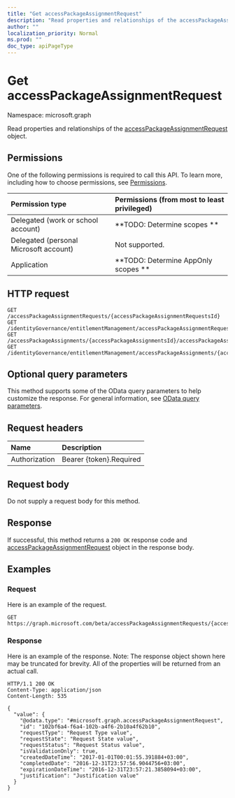 ```yaml
---
title: "Get accessPackageAssignmentRequest"
description: "Read properties and relationships of the accessPackageAssignmentRequest object."
author: ""
localization_priority: Normal
ms.prod: ""
doc_type: apiPageType
---
```


# Get accessPackageAssignmentRequest

Namespace: microsoft.graph

Read properties and relationships of the [accessPackageAssignmentRequest](../resources/accesspackageassignmentrequest.md) object.

## Permissions
One of the following permissions is required to call this API. To learn more, including how to choose permissions, see [Permissions](/concepts/permissions-reference.md).

|Permission type|Permissions (from most to least privileged)|
|:---|:---|
|Delegated (work or school account)|**TODO: Determine scopes **|
|Delegated (personal Microsoft account)|Not supported.|
|Application|**TODO: Determine AppOnly scopes **|

## HTTP request
<!-- {
  "blockType": "ignored"
}
-->
``` http
GET /accessPackageAssignmentRequests/{accessPackageAssignmentRequestsId}
GET /identityGovernance/entitlementManagement/accessPackageAssignmentRequests/{accessPackageAssignmentRequestId}
GET /accessPackageAssignments/{accessPackageAssignmentsId}/accessPackageAssignmentRequests/{accessPackageAssignmentRequestId}
GET /identityGovernance/entitlementManagement/accessPackageAssignments/{accessPackageAssignmentId}/accessPackageAssignmentRequests/{accessPackageAssignmentRequestId}
```

## Optional query parameters
This method supports some of the OData query parameters to help customize the response. For general information, see [OData query parameters](/graph/query-parameters).

## Request headers
|Name|Description|
|:---|:---|
|Authorization|Bearer {token}.Required|

## Request body
Do not supply a request body for this method.

## Response
If successful, this method returns a `200 OK` response code and [accessPackageAssignmentRequest](../resources/accesspackageassignmentrequest.md) object in the response body.

## Examples

### Request
Here is an example of the request.
<!-- {
  "blockType": "request",
  "name": "get_accesspackageassignmentrequest"
}
-->
``` http
GET https://graph.microsoft.com/beta/accessPackageAssignmentRequests/{accessPackageAssignmentRequestsId}
```

### Response
Here is an example of the response. Note: The response object shown here may be truncated for brevity. All of the properties will be returned from an actual call.
<!-- {
  "blockType": "response",
  "truncated": true,
  "@odata.type": "microsoft.graph.accessPackageAssignmentRequest"
}
-->
``` http
HTTP/1.1 200 OK
Content-Type: application/json
Content-Length: 535

{
  "value": {
    "@odata.type": "#microsoft.graph.accessPackageAssignmentRequest",
    "id": "102bf6a4-f6a4-102b-a4f6-2b10a4f62b10",
    "requestType": "Request Type value",
    "requestState": "Request State value",
    "requestStatus": "Request Status value",
    "isValidationOnly": true,
    "createdDateTime": "2017-01-01T00:01:55.391884+03:00",
    "completedDate": "2016-12-31T23:57:56.9044756+03:00",
    "expirationDateTime": "2016-12-31T23:57:21.3858094+03:00",
    "justification": "Justification value"
  }
}
```

